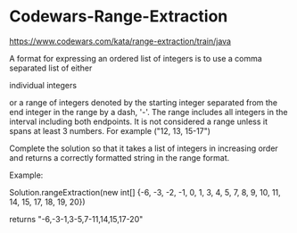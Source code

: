 # Codewars-Range-Extraction
https://www.codewars.com/kata/range-extraction/train/java

A format for expressing an ordered list of integers is to use a comma separated list of either

individual integers

or a range of integers denoted by the starting integer separated from the end integer in the range by a dash, '-'. The range includes all integers in the interval including both endpoints. It is not considered a range unless it spans at least 3 numbers. For example ("12, 13, 15-17")

Complete the solution so that it takes a list of integers in increasing order and returns a correctly formatted string in the range format.

Example:

Solution.rangeExtraction(new int[] {-6, -3, -2, -1, 0, 1, 3, 4, 5, 7, 8, 9, 10, 11, 14, 15, 17, 18, 19, 20})

returns "-6,-3-1,3-5,7-11,14,15,17-20"
